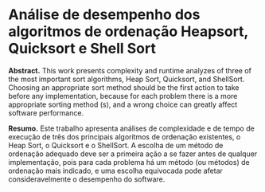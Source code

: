 # Análise de desempenho dos algoritmos de ordenação Heapsort, Quicksort e Shell Sort

**Abstract.** This work presents complexity and runtime analyzes of three of the most important sort algorithms, Heap Sort, Quicksort, and ShellSort. Choosing an appropriate sort method should be the first action to take before any implementation, because for each problem there is a more appropriate sorting method (s), and a wrong choice can greatly affect software performance. 

**Resumo.** Este trabalho apresenta análises de complexidade e de tempo de execução de três dos principais algoritmos de ordenação existentes, o Heap Sort, o Quicksort e o ShellSort. A escolha de um método de ordenação adequado deve ser a primeira ação a se fazer antes de qualquer implementação, pois para cada problema há um método (ou métodos) de ordenação mais indicado, e uma escolha equivocada pode afetar consideravelmente o desempenho do software.
